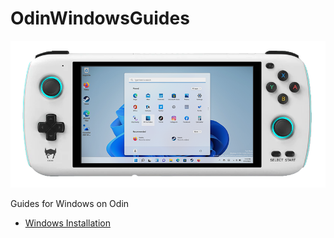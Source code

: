 # OdinWindowsGuides

![Odin with  Windows 11](/images/Odin-w11.png)

Guides for Windows on Odin
- [Windows Installation](https://github.com/ProjectValhalla/OdinWindowsGuides/blob/main/pages/WindowsInstallation.md)
